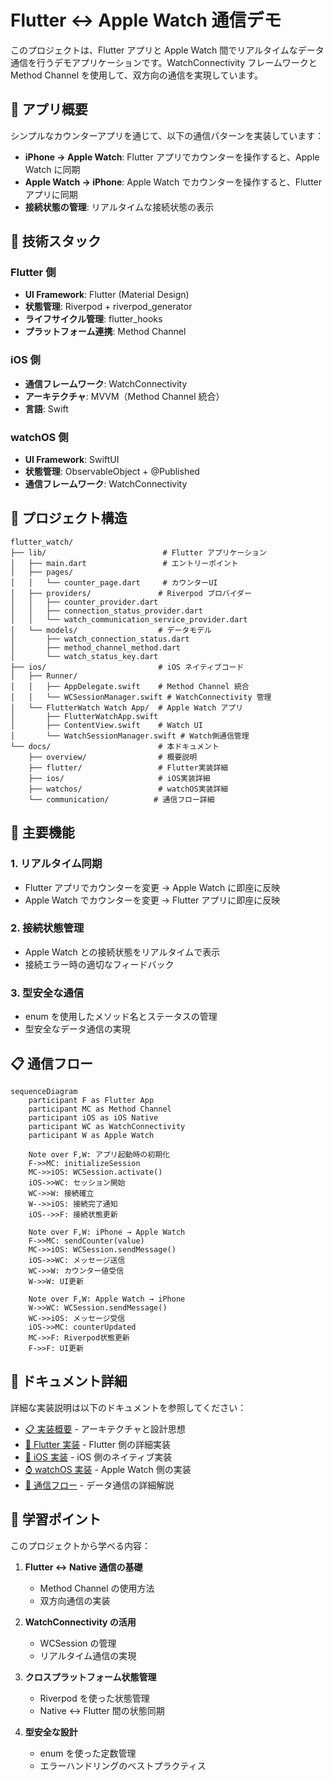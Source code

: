 # Flutter ↔ Apple Watch 通信デモ

このプロジェクトは、Flutter アプリと Apple Watch 間でリアルタイムなデータ通信を行うデモアプリケーションです。WatchConnectivity フレームワークと Method Channel を使用して、双方向の通信を実現しています。

## 📱 アプリ概要

シンプルなカウンターアプリを通じて、以下の通信パターンを実装しています：

- **iPhone → Apple Watch**: Flutter アプリでカウンターを操作すると、Apple Watch に同期
- **Apple Watch → iPhone**: Apple Watch でカウンターを操作すると、Flutter アプリに同期
- **接続状態の管理**: リアルタイムな接続状態の表示

## 🔧 技術スタック

### Flutter 側

- **UI Framework**: Flutter (Material Design)
- **状態管理**: Riverpod + riverpod_generator
- **ライフサイクル管理**: flutter_hooks
- **プラットフォーム連携**: Method Channel

### iOS 側

- **通信フレームワーク**: WatchConnectivity
- **アーキテクチャ**: MVVM（Method Channel 統合）
- **言語**: Swift

### watchOS 側

- **UI Framework**: SwiftUI
- **状態管理**: ObservableObject + @Published
- **通信フレームワーク**: WatchConnectivity

## 📁 プロジェクト構造

```
flutter_watch/
├── lib/                          # Flutter アプリケーション
│   ├── main.dart                 # エントリーポイント
│   ├── pages/
│   │   └── counter_page.dart     # カウンターUI
│   ├── providers/               # Riverpod プロバイダー
│   │   ├── counter_provider.dart
│   │   ├── connection_status_provider.dart
│   │   └── watch_communication_service_provider.dart
│   └── models/                  # データモデル
│       ├── watch_connection_status.dart
│       ├── method_channel_method.dart
│       └── watch_status_key.dart
├── ios/                         # iOS ネイティブコード
│   ├── Runner/
│   │   ├── AppDelegate.swift    # Method Channel 統合
│   │   └── WCSessionManager.swift # WatchConnectivity 管理
│   └── FlutterWatch Watch App/  # Apple Watch アプリ
│       ├── FlutterWatchApp.swift
│       ├── ContentView.swift    # Watch UI
│       └── WatchSessionManager.swift # Watch側通信管理
└── docs/                        # 本ドキュメント
    ├── overview/                # 概要説明
    ├── flutter/                 # Flutter実装詳細
    ├── ios/                     # iOS実装詳細
    ├── watchos/                 # watchOS実装詳細
    └── communication/          # 通信フロー詳細
```

## 🚀 主要機能

### 1. リアルタイム同期

- Flutter アプリでカウンターを変更 → Apple Watch に即座に反映
- Apple Watch でカウンターを変更 → Flutter アプリに即座に反映

### 2. 接続状態管理

- Apple Watch との接続状態をリアルタイムで表示
- 接続エラー時の適切なフィードバック

### 3. 型安全な通信

- enum を使用したメソッド名とステータスの管理
- 型安全なデータ通信の実現

## 📋 通信フロー

```mermaid
sequenceDiagram
    participant F as Flutter App
    participant MC as Method Channel
    participant iOS as iOS Native
    participant WC as WatchConnectivity
    participant W as Apple Watch

    Note over F,W: アプリ起動時の初期化
    F->>MC: initializeSession
    MC->>iOS: WCSession.activate()
    iOS->>WC: セッション開始
    WC->>W: 接続確立
    W-->>iOS: 接続完了通知
    iOS-->>F: 接続状態更新

    Note over F,W: iPhone → Apple Watch
    F->>MC: sendCounter(value)
    MC->>iOS: WCSession.sendMessage()
    iOS->>WC: メッセージ送信
    WC->>W: カウンター値受信
    W->>W: UI更新

    Note over F,W: Apple Watch → iPhone
    W->>WC: WCSession.sendMessage()
    WC->>iOS: メッセージ受信
    iOS->>MC: counterUpdated
    MC->>F: Riverpod状態更新
    F->>F: UI更新
```

## 📖 ドキュメント詳細

詳細な実装説明は以下のドキュメントを参照してください：

- [📋 実装概要](./overview/) - アーキテクチャと設計思想
- [🎯 Flutter 実装](./flutter/) - Flutter 側の詳細実装
- [📱 iOS 実装](./ios/) - iOS 側のネイティブ実装
- [⌚ watchOS 実装](./watchos/) - Apple Watch 側の実装
- [🔄 通信フロー](./communication/) - データ通信の詳細解説

## 🎯 学習ポイント

このプロジェクトから学べる内容：

1. **Flutter ↔ Native 通信の基礎**

   - Method Channel の使用方法
   - 双方向通信の実装

2. **WatchConnectivity の活用**

   - WCSession の管理
   - リアルタイム通信の実現

3. **クロスプラットフォーム状態管理**

   - Riverpod を使った状態管理
   - Native ↔ Flutter 間の状態同期

4. **型安全な設計**
   - enum を使った定数管理
   - エラーハンドリングのベストプラクティス
